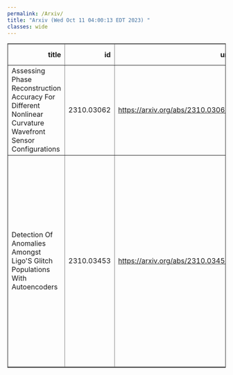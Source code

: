 ```yaml
---
permalink: /Arxiv/
title: "Arxiv (Wed Oct 11 04:00:13 EDT 2023) "
classes: wide
---
```

<table border="1" class="dataframe">
  <thead>
    <tr style="text-align: right;">
      <th>title</th>
      <th>id</th>
      <th>url</th>
      <th>authors</th>
      <th>Local Authors</th>
    </tr>
  </thead>
  <tbody>
    <tr>
      <td>Assessing Phase Reconstruction Accuracy For Different Nonlinear   Curvature Wavefront Sensor Configurations</td>
      <td>2310.03062</td>
      <td><a href="https://arxiv.org/abs/2310.03062" target="_blank">https://arxiv.org/abs/2310.03062</a></td>
      <td>Stanimir Letchev, Jonathan Crass, Justin R. Crepp</td>
      <td>Jonathan Crass</td>
    </tr>
    <tr>
      <td>Detection Of Anomalies Amongst Ligo'S Glitch Populations With   Autoencoders</td>
      <td>2310.03453</td>
      <td><a href="https://arxiv.org/abs/2310.03453" target="_blank">https://arxiv.org/abs/2310.03453</a></td>
      <td>Paloma Laguarta, Robin Van Der Laag, Melissa Lopez, Tom Dooney, Andrew L. Miller, Stefano Schmidt, Marco Cavaglia, Sarah Caudill, Kurt Driessens, Jöel Karel, Roy Lenders, Chris Van Den Broeck</td>
      <td>Andrew Miller</td>
    </tr>
  </tbody>
</table>